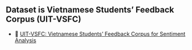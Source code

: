 ## Dataset is Vietnamese Students’ Feedback Corpus (UIT-VSFC)

* :scroll: [UIT-VSFC: Vietnamese Students’ Feedback Corpus for Sentiment Analysis]([https://drive.google.com/file/d/1flr5ew6thRFw4emMx5hWlAS3gUYBp8bI/view?usp=sharing](https://www.researchgate.net/publication/329645066_UIT-VSFC_Vietnamese_Students%27_Feedback_Corpus_for_Sentiment_Analysis)https://www.researchgate.net/publication/329645066_UIT-VSFC_Vietnamese_Students%27_Feedback_Corpus_for_Sentiment_Analysis)

